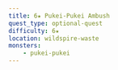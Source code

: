 ```yaml
---
title: 6★ Pukei-Pukei Ambush
quest_type: optional-quest
difficulty: 6★
location: wildspire-waste
monsters:
    - pukei-pukei
---
```


